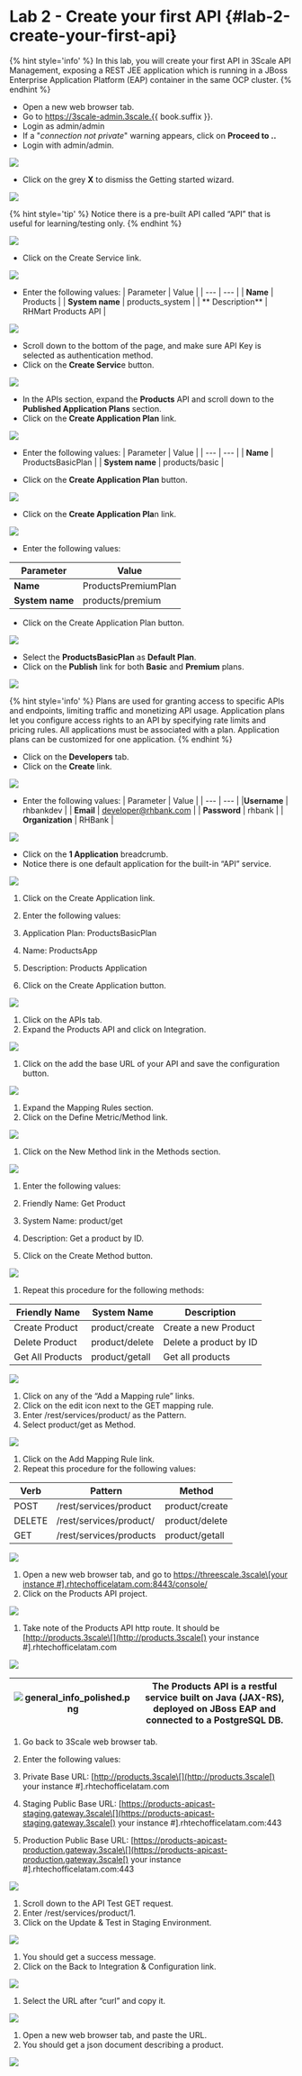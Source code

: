 # Lab 2 - Create your first API {#lab-2-create-your-first-api}

{% hint style='info' %}
In this lab, you will create your first API in 3Scale API Management, exposing a REST JEE application which is running in a JBoss Enterprise Application Platform (EAP) container in the same OCP cluster.
{% endhint %}


* Open a new web browser tab.
* Go to https://3scale-admin.3scale.{{ book.suffix }}.
* Login as admin/admin
* If a "_connection not private_" warning appears, click on **Proceed to ..**
* Login with admin/admin.

![](images/image110.png)

* Click on the grey **X** to dismiss the Getting started wizard.

![](images/image65.png)

{% hint style='tip' %}
Notice there is a pre-built API called “API” that is useful for learning/testing only.
{% endhint %}


![](images/image43.png)

* Click on the Create Service link.

![](images/image17.png)

* Enter the following values:
| Parameter | Value |
| --- | --- |
| **Name** | Products |
| **System name** | products\_system |
| ** Description** | RHMart Products API |

![](images/image33.png)

* Scroll down to the bottom of the page, and make sure API Key is selected as authentication method.
* Click on the **Create Servic**e button.

![](images/image138.png)

* In the APIs section, expand the **Products** API and scroll down to the **Published Application Plans** section.
* Click on the **Create Application Plan** link.

![](images/image186.png)

* Enter the following values:
| Parameter | Value |
| --- | --- |
| **Name** | ProductsBasicPlan |
| **System name** | products/basic |


* Click on the **Create Application Plan** button.

![](images/image113.png)

* Click on the **Create Application Pla**n link.

![](images/image155.png)

* Enter the following values:

| Parameter | Value |
| --- | --- |
| **Name** | ProductsPremiumPlan |
| **System name** | products/premium |


* Click on the Create Application Plan button.

![](images/image98.png)

* Select the **ProductsBasicPlan** as **Default Plan**.
* Click on the **Publish** link for both **Basic** and **Premium** plans.

![](images/image12.png)

{% hint style='info' %}
Plans are used for granting access to specific APIs and endpoints, limiting traffic and monetizing API usage. Application plans let you configure access rights to an API by specifying rate limits and pricing rules. All applications must be associated with a plan. Application plans can be customized for one application.
{% endhint %}

* Click on the **Developers** tab.
* Click on the **Create** link.

![](images/image52.png)

* Enter the following values:
| Parameter | Value |
| --- | --- |
|**Username** | rhbankdev |
| **Email** | developer@rhbank.com |
| **Password** | rhbank |
| **Organization** | RHBank |


![](images/image38.png)

* Click on the **1 Application** breadcrumb.
* Notice there is one default application for the built-in “API” service.

![](images/image3.png)

1. Click on the Create Application link.
2. Enter the following values:

3. Application Plan: ProductsBasicPlan

4. Name: ProductsApp
5. Description: Products Application

6. Click on the Create Application button.

![](images/image145.png)

1. Click on the APIs tab.
2. Expand the Products API and click on Integration.

![](images/image51.png)

1. Click on the add the base URL of your API and save the configuration button.

![](images/image108.png)

1. Expand the Mapping Rules section.
2. Click on the Define Metric/Method  link.

![](images/image2.png)

1. Click on the New Method link in the Methods section.

![](images/image49.png)

1. Enter the following values:

2. Friendly Name: Get Product

3. System Name: product/get
4. Description: Get a product by ID.

5. Click on the Create Method button.

![](images/image123.png)

1. Repeat this procedure for the following methods:

| Friendly Name | System Name | Description |
| --- | --- | --- |
| Create Product | product/create | Create a new Product |
| Delete Product | product/delete | Delete a product by ID |
| Get All Products | product/getall | Get all products |

![](images/image136.png)

1. Click on any of the “Add a Mapping rule” links.
2. Click on the edit icon next to the GET mapping rule.
3. Enter /rest/services/product/ as the Pattern.
4. Select product/get as Method.

![](images/image117.png)

1. Click on the Add Mapping Rule link.
2. Repeat this procedure for the following values:

| Verb | Pattern | Method |
| --- | --- | --- |
| POST | /rest/services/product | product/create |
| DELETE | /rest/services/product/ | product/delete |
| GET | /rest/services/products | product/getall |

![](images/image85.png)

1. Open a new web browser tab, and go to [https://threescale.3scale\[your instance \#\].rhtechofficelatam.com:8443/console/](https://www.google.com/url?q=https://threescale.3scale1.rhtechofficelatam.com:8443/console/&sa=D&ust=1530635179318000) 
2. Click on the Products API project.

![](images/image163.png)

1. Take note of the Products API http route. It should be [http://products.3scale\[](http://products.3scale[) your instance \#\].rhtechofficelatam.com

![](images/image87.png)

| ![general\_info\_polished.png](images/image34.png) | The Products API is a restful service built on Java \(JAX-RS\), deployed on JBoss EAP and connected to a PostgreSQL DB. |
| --- | --- |


1. Go back to 3Scale web browser tab.
2. Enter the following values:

3. Private Base URL:  [http://products.3scale\[](http://products.3scale[) your instance \#\].rhtechofficelatam.com

4. Staging Public Base URL: [https://products-apicast-staging.gateway.3scale\[](https://products-apicast-staging.gateway.3scale[) your instance \#\].rhtechofficelatam.com:443
5. Production Public Base URL: [https://products-apicast-production.gateway.3scale\[](https://products-apicast-production.gateway.3scale[) your instance \#\].rhtechofficelatam.com:443

![](images/image111.png)

1. Scroll down to the API Test GET request.
2. Enter  /rest/services/product/1.
3. Click on the Update & Test in Staging Environment.

![](images/image124.png)

1. You should get a success message.
2. Click on  the Back to Integration & Configuration link.

![](images/image69.png)

1. Select the URL after “curl” and copy it.

![](images/image42.png)

1. Open a new web browser tab, and paste the URL.
2. You should get a json document describing a product.

![](images/image164.png)

